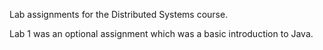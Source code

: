 Lab assignments for the Distributed Systems course. 

Lab 1 was an optional assignment which was a basic introduction to Java.